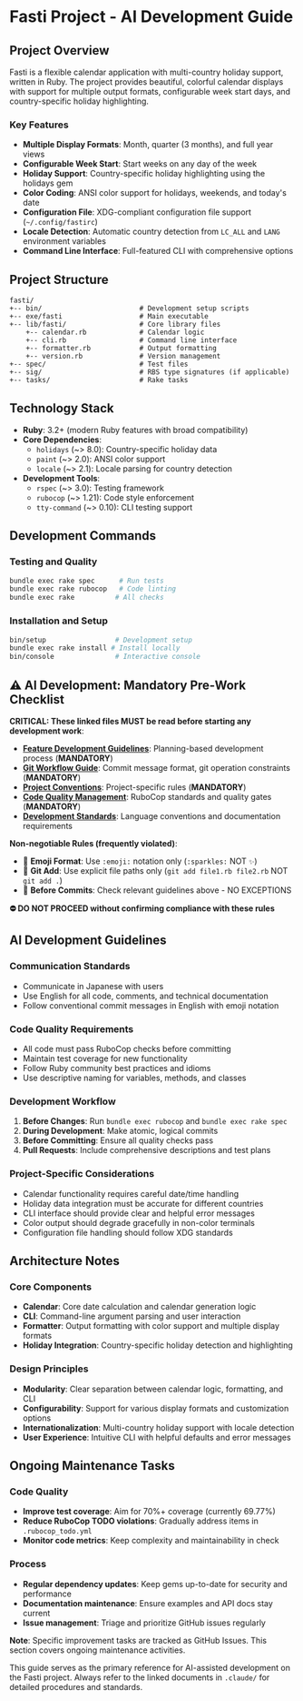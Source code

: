 # Fasti Project - AI Development Guide

## Project Overview

Fasti is a flexible calendar application with multi-country holiday support, written in Ruby. The project provides beautiful, colorful calendar displays with support for multiple output formats, configurable week start days, and country-specific holiday highlighting.

### Key Features
- **Multiple Display Formats**: Month, quarter (3 months), and full year views
- **Configurable Week Start**: Start weeks on any day of the week
- **Holiday Support**: Country-specific holiday highlighting using the holidays gem
- **Color Coding**: ANSI color support for holidays, weekends, and today's date
- **Configuration File**: XDG-compliant configuration file support (`~/.config/fastirc`)
- **Locale Detection**: Automatic country detection from `LC_ALL` and `LANG` environment variables
- **Command Line Interface**: Full-featured CLI with comprehensive options

## Project Structure

```
fasti/
+-- bin/                        # Development setup scripts
+-- exe/fasti                   # Main executable
+-- lib/fasti/                  # Core library files
    +-- calendar.rb             # Calendar logic
    +-- cli.rb                  # Command line interface
    +-- formatter.rb            # Output formatting
    +-- version.rb              # Version management
+-- spec/                       # Test files
+-- sig/                        # RBS type signatures (if applicable)
+-- tasks/                      # Rake tasks
```

## Technology Stack

- **Ruby**: 3.2+ (modern Ruby features with broad compatibility)
- **Core Dependencies**:
  - `holidays` (~> 8.0): Country-specific holiday data
  - `paint` (~> 2.0): ANSI color support
  - `locale` (~> 2.1): Locale parsing for country detection
- **Development Tools**:
  - `rspec` (~> 3.0): Testing framework
  - `rubocop` (~> 1.21): Code style enforcement
  - `tty-command` (~> 0.10): CLI testing support

## Development Commands

### Testing and Quality
```bash
bundle exec rake spec      # Run tests
bundle exec rake rubocop   # Code linting
bundle exec rake          # All checks
```

### Installation and Setup
```bash
bin/setup                 # Development setup
bundle exec rake install # Install locally
bin/console               # Interactive console
```

## :warning: AI Development: Mandatory Pre-Work Checklist

**CRITICAL: These linked files MUST be read before starting any development work**:

- **[Feature Development Guidelines](.claude/feature-development.md)**: Planning-based development process (**MANDATORY**)
- **[Git Workflow Guide](.claude/git-workflow.md)**: Commit message format, git operation constraints (**MANDATORY**)
- **[Project Conventions](.claude/project-conventions.md)**: Project-specific rules (**MANDATORY**)
- **[Code Quality Management](.claude/code-quality.md)**: RuboCop standards and quality gates (**MANDATORY**)
- **[Development Standards](.claude/development-standards.md)**: Language conventions and documentation requirements

**Non-negotiable Rules (frequently violated)**:
- :art: **Emoji Format**: Use `:emoji:` notation only (`:sparkles:` NOT `✨`)
- :file_folder: **Git Add**: Use explicit file paths only (`git add file1.rb file2.rb` NOT `git add .`)
- :wrench: **Before Commits**: Check relevant guidelines above - NO EXCEPTIONS

**:no_entry: DO NOT PROCEED without confirming compliance with these rules**

## AI Development Guidelines

### Communication Standards
- Communicate in Japanese with users
- Use English for all code, comments, and technical documentation
- Follow conventional commit messages in English with emoji notation

### Code Quality Requirements
- All code must pass RuboCop checks before committing
- Maintain test coverage for new functionality
- Follow Ruby community best practices and idioms
- Use descriptive naming for variables, methods, and classes

### Development Workflow
1. **Before Changes**: Run `bundle exec rubocop` and `bundle exec rake spec`
2. **During Development**: Make atomic, logical commits
3. **Before Committing**: Ensure all quality checks pass
4. **Pull Requests**: Include comprehensive descriptions and test plans

### Project-Specific Considerations
- Calendar functionality requires careful date/time handling
- Holiday data integration must be accurate for different countries
- CLI interface should provide clear and helpful error messages
- Color output should degrade gracefully in non-color terminals
- Configuration file handling should follow XDG standards

## Architecture Notes

### Core Components
- **Calendar**: Core date calculation and calendar generation logic
- **CLI**: Command-line argument parsing and user interaction
- **Formatter**: Output formatting with color support and multiple display formats
- **Holiday Integration**: Country-specific holiday detection and highlighting

### Design Principles
- **Modularity**: Clear separation between calendar logic, formatting, and CLI
- **Configurability**: Support for various display formats and customization options
- **Internationalization**: Multi-country holiday support with locale detection
- **User Experience**: Intuitive CLI with helpful defaults and error messages

## Ongoing Maintenance Tasks

### Code Quality
- **Improve test coverage**: Aim for 70%+ coverage (currently 69.77%)
- **Reduce RuboCop TODO violations**: Gradually address items in `.rubocop_todo.yml`
- **Monitor code metrics**: Keep complexity and maintainability in check

### Process
- **Regular dependency updates**: Keep gems up-to-date for security and performance
- **Documentation maintenance**: Ensure examples and API docs stay current
- **Issue management**: Triage and prioritize GitHub issues regularly

**Note**: Specific improvement tasks are tracked as GitHub Issues. This section covers ongoing maintenance activities.

This guide serves as the primary reference for AI-assisted development on the Fasti project. Always refer to the linked documents in `.claude/` for detailed procedures and standards.
